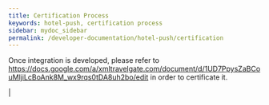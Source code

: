 ```yaml
---
title: Certification Process
keywords: hotel-push, certification process
sidebar: mydoc_sidebar
permalink: /developer-documentation/hotel-push/certification
---
```


Once integration is developed, please refer to
<https://docs.google.com/a/xmltravelgate.com/document/d/1UD7PpysZaBCouMljiLcBoAnk8M_wx9rqs0tDA8uh2bo/edit>
in order to certificate it.

|
